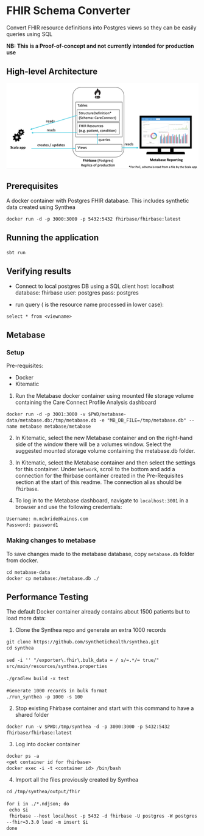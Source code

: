 # FHIR Schema Converter

Convert FHIR resource definitions into Postgres views so they can be easily queries using SQL

**NB: This is a Proof-of-concept and not currently intended for production use**

## High-level Architecture
<img src="images/architecture.png" width="600">

## Prerequisites

A docker container with Postgres FHIR database. This includes synthetic data created using Synthea

```
docker run -d -p 3000:3000 -p 5432:5432 fhirbase/fhirbase:latest
```

## Running the application

```
sbt run
```

## Verifying results
- Connect to local postgres DB using a SQL client
host: localhost
database: fhirbase
user: postgres
pass: postgres

- run query (<viewname> is the resource name processed in lower case):
```
select * from <viewname>
```

## Metabase
### Setup
Pre-requisites:
* Docker
* Kitematic

1. Run the Metabase docker container using mounted file storage volume containing the Care Connect Profile Analysis dashboard
```
docker run -d -p 3001:3000 -v $PWD/metabase-data/metabase.db:/tmp/metabase.db -e "MB_DB_FILE=/tmp/metabase.db" --name metabase metabase/metabase
```

2. In Kitematic, select the new Metabase container and on the right-hand side of the window there will be a volumes window. Select the suggested mounted storage volume containing the metabase.db folder.

3. In Kitematic, select the Metabase container and then select the settings for this container. Under `Network`, scroll to the bottom and add a connection for the fhirbase container created in the Pre-Requisites section at the start of this readme. The connection alias should be `fhirbase`.

4. To log in to the Metabase dashboard, navigate to `localhost:3001` in a browser and use the following credentials:
```
Username: m.mcbride@kainos.com
Password: password1
```

### Making changes to metabase
To save changes made to the metabase database, copy `metabase.db` folder from docker.
```
cd metabase-data
docker cp metabase:/metabase.db ./
```


## Performance Testing
The default Docker container already contains about 1500 patients but to load more data:

1. Clone the Synthea repo and generate an extra 1000 records
```
git clone https://github.com/synthetichealth/synthea.git
cd synthea

sed -i '' "/exporter\.fhir\.bulk_data = / s/=.*/= true/" src/main/resources/synthea.properties

./gradlew build -x test

#Generate 1000 records in bulk format
./run_synthea -p 1000 -s 100
```

2. Stop existing Fhirbase container and start with this command to have a shared folder
```
docker run -v $PWD:/tmp/synthea -d -p 3000:3000 -p 5432:5432 fhirbase/fhirbase:latest
```

3. Log into docker container
```
docker ps -a 
<get container id for fhirbase>
docker exec -i -t <container id> /bin/bash
```

4. Import all the files previously created by Synthea
```
cd /tmp/synthea/output/fhir

for i in ./*.ndjson; do
 echo $i
 fhirbase --host localhost -p 5432 -d fhirbase -U postgres -W postgres --fhir=3.3.0 load -m insert $i
done
```
